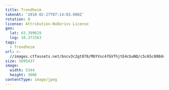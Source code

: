 ```yaml
---
title: Trondheim
takenAt: '2018-02-27T07:14:03.000Z'
rotation: 0
license: Attribution-NoDerivs License
geo:
  lat: 63.399629
  lng: 10.373363
tags:
  - Trondheim
url: >-
  //images.ctfassets.net/bncv3c2gt878/MbYVsc47GVfhjtE4cbuNQ/c5c65c808dce9665f671684664cb238e/trondheim_38702039070_o
size: 5695437
image:
  width: 5344
  height: 3006
contentType: image/jpeg
---
```


